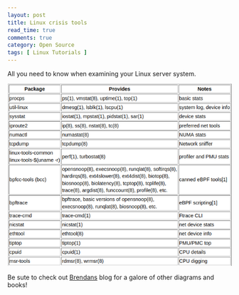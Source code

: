 ```yaml
---
layout: post
title: Linux crisis tools
read_time: true  
comments: true
category: Open Source
tags: [ Linux Tutorials ]
---
```


All you need to know when examining your Linux server system.

<img src="/assets/crisis-tools.png" width="654">

Be sute to check out [Brendans](https://brendangregg.com/) blog for a galore of other diagrams and books!
